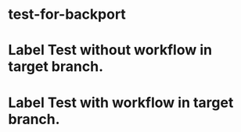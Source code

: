 # test-for-backport

# Label Test without workflow in target branch.

# Label Test with workflow in target branch.

